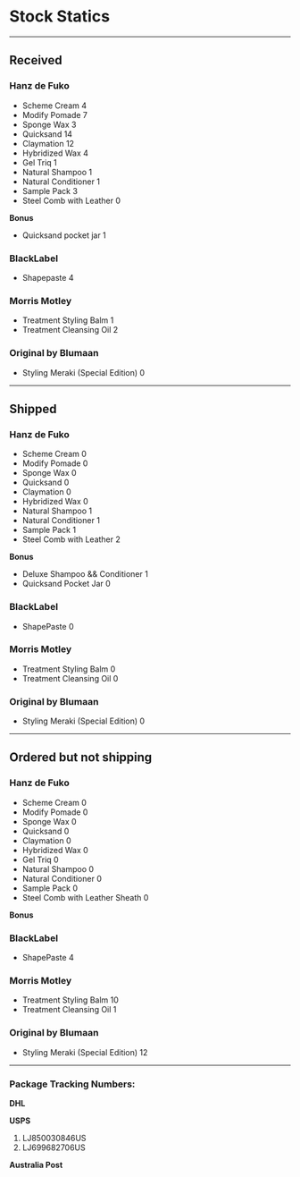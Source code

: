 Stock Statics
=============

-------------------------------------------------------------------------------

Received
--------

### Hanz de Fuko ###

  * Scheme Cream                             4
  * Modify Pomade                            7
  * Sponge Wax                               3
  * Quicksand                                14
  * Claymation                               12
  * Hybridized Wax                           4
  * Gel Triq                                 1
  * Natural Shampoo                          1
  * Natural Conditioner                      1
  * Sample Pack                              3
  * Steel Comb with Leather                  0

**Bonus**

  * Quicksand pocket jar                     1

### BlackLabel ###

  * Shapepaste                               4

### Morris Motley ###

  * Treatment Styling Balm                   1
  * Treatment Cleansing Oil                  2

### Original by Blumaan ###

  * Styling Meraki (Special Edition)         0

-------------------------------------------------------------------------------

Shipped
-------

### Hanz de Fuko ###

  * Scheme Cream                             0
  * Modify Pomade                            0
  * Sponge Wax                               0
  * Quicksand                                0
  * Claymation                               0
  * Hybridized Wax                           0
  * Natural Shampoo                          1
  * Natural Conditioner                      1
  * Sample Pack                              1
  * Steel Comb with Leather                  2

**Bonus**

  * Deluxe Shampoo && Conditioner            1
  * Quicksand Pocket Jar                     0


### BlackLabel ###

  * ShapePaste                               0


### Morris Motley ###

  * Treatment Styling Balm                   0
  * Treatment Cleansing Oil                  0


### Original by Blumaan ###

  * Styling Meraki (Special Edition)         0

-------------------------------------------------------------------------------

Ordered but not shipping
------------------------

### Hanz de Fuko ###

  * Scheme Cream                             0
  * Modify Pomade                            0
  * Sponge Wax                               0
  * Quicksand                                0
  * Claymation                               0
  * Hybridized Wax                           0
  * Gel Triq                                 0
  * Natural Shampoo                          0
  * Natural Conditioner                      0
  * Sample Pack                              0
  * Steel Comb with Leather Sheath           0

**Bonus**


### BlackLabel ###

  * ShapePaste                               4


### Morris Motley ###

  * Treatment Styling Balm                   10
  * Treatment Cleansing Oil                  1


### Original by Blumaan ###

  * Styling Meraki (Special Edition)         12

-------------------------------------------------------------------------------

### Package Tracking Numbers:

**DHL**


**USPS**

1. LJ850030846US
2. LJ699682706US

**Australia Post**
